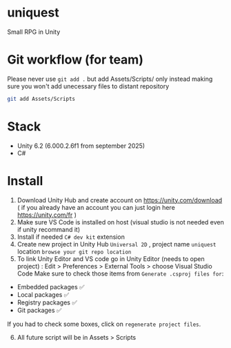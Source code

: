 # uniquest
Small RPG in Unity

# Git workflow (for team)
Please never use `git add .` but add Assets/Scripts/ only instead making sure you won't add unecessary files to distant repository
```bash
git add Assets/Scripts
```

# Stack 
- Unity 6.2 (6.000.2.6f1 from september 2025)
- C#

# Install
1. Download Unity Hub and create account on https://unity.com/download ( if you already have an account you can just login here https://unity.com/fr )
2. Make sure VS Code is installed on host (visual studio is not needed even if unity recommand it)
3. Install if needed `C# dev kit` extension
4. Create new project in Unity Hub `Universal 2D` , project name `uniquest` location `browse your git repo location`
5. To link Unity Editor and VS code go in Unity Editor (needs to open project) : Edit > Preferences > External Tools > choose Visual Studio Code 
Make sure to check those items from `Generate .csproj files for`:
- Embedded packages ✅
- Local packages ✅
- Registry packages ✅
- Git packages ✅

If you had to check some boxes, click on `regenerate project files`.

6. All future script will be in Assets > Scripts